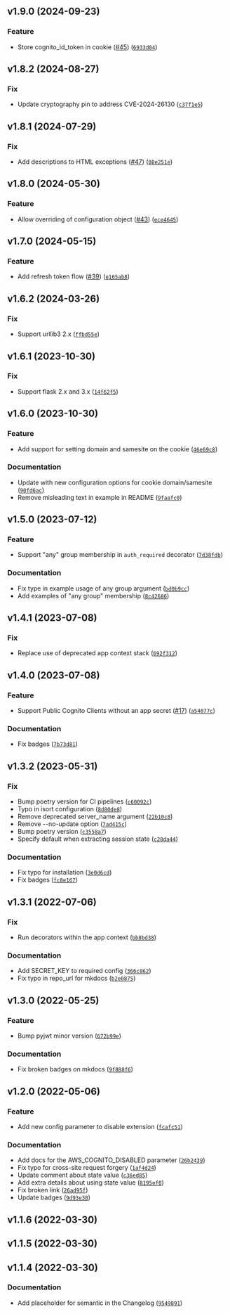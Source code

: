 <!--next-version-placeholder-->

## v1.9.0 (2024-09-23)

### Feature

* Store cognito_id_token in cookie ([#45](https://github.com/mblackgeo/flask-cognito-lib/issues/45)) ([`6933d04`](https://github.com/mblackgeo/flask-cognito-lib/commit/6933d044d9cc08e39cd3665bf85df6a9a202d5a3))

## v1.8.2 (2024-08-27)

### Fix

* Update cryptography pin to address CVE-2024-26130 ([`c37f1e5`](https://github.com/mblackgeo/flask-cognito-lib/commit/c37f1e5b16cb328115158c1ba7b4ca80d69778a3))

## v1.8.1 (2024-07-29)

### Fix

* Add descriptions to HTML exceptions ([#47](https://github.com/mblackgeo/flask-cognito-lib/issues/47)) ([`08e251e`](https://github.com/mblackgeo/flask-cognito-lib/commit/08e251e823b00bda106eba76dacd5896267444b3))

## v1.8.0 (2024-05-30)

### Feature

* Allow overriding of configuration object ([#43](https://github.com/mblackgeo/flask-cognito-lib/issues/43)) ([`ece4645`](https://github.com/mblackgeo/flask-cognito-lib/commit/ece4645a1aea239fddfd15720e68ddf3e9814d28))

## v1.7.0 (2024-05-15)

### Feature

* Add refresh token flow ([#39](https://github.com/mblackgeo/flask-cognito-lib/issues/39)) ([`e165ab8`](https://github.com/mblackgeo/flask-cognito-lib/commit/e165ab827d6e99da1f8416900d1a572625147e49))

## v1.6.2 (2024-03-26)

### Fix

* Support urllib3 2.x ([`ffbd55e`](https://github.com/mblackgeo/flask-cognito-lib/commit/ffbd55eb2f141151d3d0ef4394b445a7aa8cc821))

## v1.6.1 (2023-10-30)

### Fix

* Support flask 2.x and 3.x ([`14f62f5`](https://github.com/mblackgeo/flask-cognito-lib/commit/14f62f5469a96d871bcbca3a8d117011d459dd62))

## v1.6.0 (2023-10-30)
### Feature

* Add support for setting domain and samesite on the cookie ([`46e69c8`](https://github.com/mblackgeo/flask-cognito-lib/commit/46e69c8792c81b251c211b51979f0e0e4105a99a))

### Documentation

* Update with new configuration options for cookie domain/samesite ([`90fd6ac`](https://github.com/mblackgeo/flask-cognito-lib/commit/90fd6ace96a0c0fee275ec2f1f8b08d0e8e2d3e7))
* Remove misleading text in example in README ([`9faafc0`](https://github.com/mblackgeo/flask-cognito-lib/commit/9faafc0bf12bcfc7b0e9fc1cd03ef4944289fb22))

## v1.5.0 (2023-07-12)
### Feature

* Support "any" group membership in `auth_required` decorator ([`7d38fdb`](https://github.com/mblackgeo/flask-cognito-lib/commit/7d38fdb24593f96f66421b7974fe29c0a1e58ae0))

### Documentation

* Fix type in example usage of any group argument ([`bd0b9cc`](https://github.com/mblackgeo/flask-cognito-lib/commit/bd0b9cccb3f6476743cdf63c074e809b78a7ed8b))
* Add examples of "any group" membership ([`8c42686`](https://github.com/mblackgeo/flask-cognito-lib/commit/8c42686bc52336b5feeb8275514a77bca4678ae6))

## v1.4.1 (2023-07-08)
### Fix

* Replace use of deprecated app context stack ([`692f312`](https://github.com/mblackgeo/flask-cognito-lib/commit/692f312e5bb8f34080d44d2aed30ff43926a62b2))

## v1.4.0 (2023-07-08)
### Feature

* Support Public Cognito Clients without an app secret ([#17](https://github.com/mblackgeo/flask-cognito-lib/issues/17)) ([`a54077c`](https://github.com/mblackgeo/flask-cognito-lib/commit/a54077c34ff43c211bea1dcd836daecde58e4fee))

### Documentation

* Fix badges ([`7b73d81`](https://github.com/mblackgeo/flask-cognito-lib/commit/7b73d81f8329aaaa19a96d8282578f2055a962ec))

## v1.3.2 (2023-05-31)
### Fix

* Bump poetry version for CI pipelines ([`c60092c`](https://github.com/mblackgeo/flask-cognito-lib/commit/c60092c6d7a041e8fdb7be29fc770d652dfe98fc))
* Typo in isort configuration ([`8d80de8`](https://github.com/mblackgeo/flask-cognito-lib/commit/8d80de8858bafb298b94249dd4d5d4a80da11120))
* Remove deprecated server_name argument ([`22b10c8`](https://github.com/mblackgeo/flask-cognito-lib/commit/22b10c8e4dbcb66ae9d26f614c419208e9eed806))
* Remove --no-update option ([`7ad415c`](https://github.com/mblackgeo/flask-cognito-lib/commit/7ad415c98c1a25edebb3c9a87c7cfa8545b19a6f))
* Bump poetry version ([`c3558a7`](https://github.com/mblackgeo/flask-cognito-lib/commit/c3558a7ccfeafad6690520eb1f130860f9578296))
* Specify default when extracting session state ([`c28da44`](https://github.com/mblackgeo/flask-cognito-lib/commit/c28da44afaccbc6259f75edf407447afbbf3d12c))

### Documentation

* Fix typo for installation ([`3e0d6cd`](https://github.com/mblackgeo/flask-cognito-lib/commit/3e0d6cd1dfab4155c6682e5d0c34c429ef2a51be))
* Fix badges ([`fc8e167`](https://github.com/mblackgeo/flask-cognito-lib/commit/fc8e1674e8e0a90e2dcf6987d7b43634dd566f32))

## v1.3.1 (2022-07-06)
### Fix
* Run decorators within the app context ([`bb8bd38`](https://github.com/mblackgeo/flask-cognito-lib/commit/bb8bd381ef6a49d39f82babf8a86091e4cd557f3))

### Documentation
* Add SECRET_KEY to required config ([`366c862`](https://github.com/mblackgeo/flask-cognito-lib/commit/366c862f133ebf8f4c4908ded96fbd51ec4f8f4e))
* Fix typo in repo_url for mkdocs ([`b2e0875`](https://github.com/mblackgeo/flask-cognito-lib/commit/b2e08754914f4ffc28795d2288cd72feec858d7b))

## v1.3.0 (2022-05-25)
### Feature
* Bump pyjwt minor version ([`672b99e`](https://github.com/mblackgeo/flask-cognito-lib/commit/672b99eca5d2865ca96e064f21bda68378b25328))

### Documentation
* Fix broken badges on mkdocs ([`9f888f6`](https://github.com/mblackgeo/flask-cognito-lib/commit/9f888f6d37c22c4ac1bb2f96a11b6b69cf63f71f))

## v1.2.0 (2022-05-06)
### Feature
* Add new config parameter to disable extension ([`fcafc51`](https://github.com/mblackgeo/flask-cognito-lib/commit/fcafc510e80ee901885e324d180aed3529fbcdbc))

### Documentation
* Add docs for the AWS_COGNITO_DISABLED parameter ([`26b2439`](https://github.com/mblackgeo/flask-cognito-lib/commit/26b2439078cd9affd1d3fcdff54d195838a92af0))
* Fix typo for cross-site request forgery ([`1af4d24`](https://github.com/mblackgeo/flask-cognito-lib/commit/1af4d241d5b5a7ce8ccfba1748ba9fce06bf22d1))
* Update comment about state value ([`c36ed85`](https://github.com/mblackgeo/flask-cognito-lib/commit/c36ed85bdfdc8e3c866a1971c552c79ced9f1b9f))
* Add extra details about using state value ([`8195ef0`](https://github.com/mblackgeo/flask-cognito-lib/commit/8195ef03e75b39063a68996bdb31f0a8b0e9dd2c))
* Fix broken link ([`26ad95f`](https://github.com/mblackgeo/flask-cognito-lib/commit/26ad95fe2d74259857029fb4f34c45eb71f0f20a))
* Update badges ([`9d93e38`](https://github.com/mblackgeo/flask-cognito-lib/commit/9d93e38eefed0af8a24e167dfa9ad5139badc997))

## v1.1.6 (2022-03-30)


## v1.1.5 (2022-03-30)


## v1.1.4 (2022-03-30)
### Documentation
* Add placeholder for semantic in the Changelog ([`9549891`](https://github.com/mblackgeo/flask-cognito-lib/commit/9549891f0be93b8993b3c7643de8280de2d4f742))